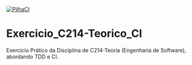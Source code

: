 [![PilhaCI](https://github.com/Lucas-Alipio/Exercicio_C214-Teorico_CI/actions/workflows/PilhaCI.yml/badge.svg)](https://github.com/Lucas-Alipio/Exercicio_C214-Teorico_CI/actions)

# Exercicio_C214-Teorico_CI
Exercicio Prático da Disciplina de C214-Teoria (Engenharia de Software), abordando TDD e CI.
